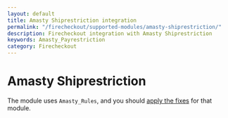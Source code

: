 ```yaml
---
layout: default
title: Amasty Shiprestriction integration
permalink: "/firecheckout/supported-modules/amasty-shiprestriction/"
description: Firecheckout integration with Amasty Shiprestriction
keywords: Amasty_Payrestriction
category: Firecheckout
---
```


# Amasty Shiprestriction

The module uses `Amasty_Rules`, and you should
[apply the fixes](/firecheckout/supported-modules/amasty-rules/) for that module.
